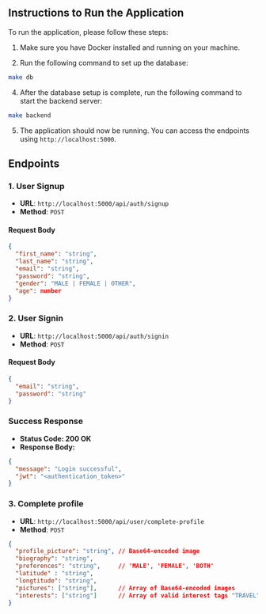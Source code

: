 
## Instructions to Run the Application

To run the application, please follow these steps:

1. Make sure you have Docker installed and running on your machine.

3. Run the following command to set up the database:
  ```bash
  make db
  ```

4. After the database setup is complete, run the following command to start the backend server:
  ```bash
  make backend
  ```

5. The application should now be running. You can access the endpoints using `http://localhost:5000`.


## Endpoints

### 1. User Signup
- **URL**: `http://localhost:5000/api/auth/signup`
- **Method**: `POST`

#### Request Body
```json
{
  "first_name": "string",
  "last_name": "string", 
  "email": "string",
  "password": "string",
  "gender": "MALE | FEMALE | OTHER",
  "age": number
}
```

### 2. User Signin
- **URL**: `http://localhost:5000/api/auth/signin`
- **Method**: `POST`

#### Request Body
```json
{
  "email": "string",
  "password": "string"
}
```

### Success Response

- **Status Code: 200 OK**
- **Response Body:**
```json
{
  "message": "Login successful",
  "jwt": "<authentication_token>"
}
```

### 3. Complete profile
- **URL**: `http://localhost:5000/api/user/complete-profile`
- **Method**: `POST`

```json
{
  "profile_picture": "string", // Base64-encoded image
  "biography": "string",       
  "preferences": "string",     // 'MALE', 'FEMALE', 'BOTH' 
  "latitude" : "string",
  "longtitude": "string",       
  "pictures": ["string"],      // Array of Base64-encoded images
  "interests": ["string"]      // Array of valid interest tags "TRAVEL", "MUSIC", "FOOD"
}
```


